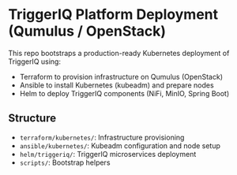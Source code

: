# TriggerIQ Platform Deployment (Qumulus / OpenStack)

This repo bootstraps a production-ready Kubernetes deployment of TriggerIQ using:

- Terraform to provision infrastructure on Qumulus (OpenStack)
- Ansible to install Kubernetes (kubeadm) and prepare nodes
- Helm to deploy TriggerIQ components (NiFi, MinIO, Spring Boot)

## Structure
- `terraform/kubernetes/`: Infrastructure provisioning
- `ansible/kubernetes/`: Kubeadm configuration and node setup
- `helm/triggeriq/`: TriggerIQ microservices deployment
- `scripts/`: Bootstrap helpers